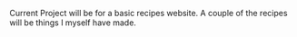Current Project will be for a basic recipes website.
A couple of the recipes will be things I myself have made.